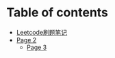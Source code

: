 # Table of contents

* [Leetcode刷题笔记](README.md)
* [Page 2](page-2/README.md)
  * [Page 3](page-2/page-3.md)
